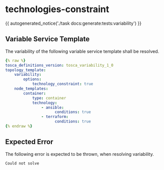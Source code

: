 # technologies-constraint

{{ autogenerated_notice('./task docs:generate:tests:variability') }}


## Variable Service Template

The variability of the following variable service template shall be resolved.

```yaml linenums="1"
{% raw %}
tosca_definitions_version: tosca_variability_1_0
topology_template:
    variability:
        options:
            technology_constraint: true
    node_templates:
        container:
            type: container
            technology:
                - ansible:
                      conditions: true
                - terraform:
                      conditions: true
{% endraw %}
```





## Expected Error

The following error is expected to be thrown, when resolving variability.

```text linenums="1"
Could not solve
```
